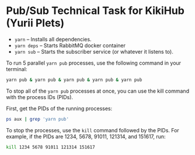 # Pub/Sub Technical Task for KikiHub (Yurii Plets)

- `yarn` – Installs all dependencies.
- `yarn deps` – Starts RabbitMQ docker container
- `yarn sub` – Starts the subscriber service (or whatever it listens to).

To run 5 parallel `yarn pub` processes, use the following command in your terminal:

```bash
yarn pub & yarn pub & yarn pub & yarn pub & yarn pub
```

To stop all of the `yarn pub` processes at once, you can use the kill command with the process IDs (PIDs).

First, get the PIDs of the running processes:

```bash
ps aux | grep 'yarn pub'
```

To stop the processes, use the `kill` command followed by the PIDs. For example, if the PIDs are 1234, 5678, 91011, 121314, and 151617, run:

```bash
kill 1234 5678 91011 121314 151617
```
